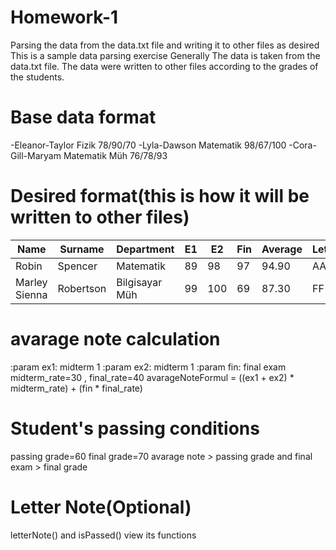 # Homework-1
Parsing the data from the data.txt file and writing it to other files as desired 
This is a sample data parsing exercise
Generally
The data is taken from the data.txt file. The data were written to other files according to the grades of the students.

# Base data format
-Eleanor-Taylor Fizik 78/90/70
-Lyla-Dawson Matematik 98/67/100
-Cora-Gill-Maryam Matematik Müh 76/78/93

# Desired format(this is how it will be written to other files)
| Name          | Surname   | Department     | E1   | E2   | Fin  | Average | Letter | Status |
| ------------- | --------- | -------------- | ---- | ---- | ---- | ------- | ------ | ------ |
| Robin         | Spencer   | Matematik      | 89   | 98   | 97   | 94.90   | AA     | Passed |
| Marley Sienna | Robertson | Bilgisayar Müh | 99   | 100  | 69   | 87.30   | FF     | Failed |

# avarage note calculation
:param ex1: midterm 1
:param ex2: midterm 1
:param fin: final exam
midterm_rate=30 , final_rate=40
avarageNoteFormul = ((ex1 + ex2) * midterm_rate) + (fin * final_rate)

# Student's passing conditions
passing grade=60 final grade=70
avarage note > passing grade and final exam > final grade



# Letter Note(Optional)
letterNote()  and isPassed() view its functions 
